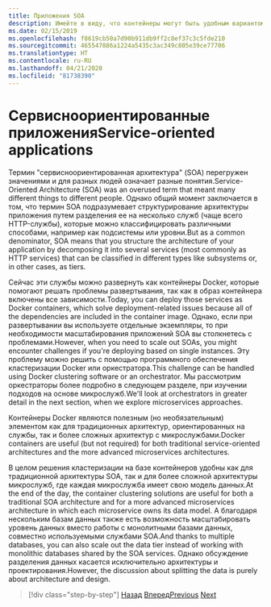 ```yaml
---
title: Приложения SOA
description: Имейте в виду, что контейнеры могут быть удобным вариантом развертывания для приложений SOA.
ms.date: 02/15/2019
ms.openlocfilehash: f8619cb50a7d90b911db9ff2c8ef37c3c5fde210
ms.sourcegitcommit: 465547886a1224a5435c3ac349c805e39ce77706
ms.translationtype: HT
ms.contentlocale: ru-RU
ms.lasthandoff: 04/21/2020
ms.locfileid: "81738390"
---
```

# <a name="service-oriented-applications"></a><span data-ttu-id="44f4a-103">Сервисноориентированные приложения</span><span class="sxs-lookup"><span data-stu-id="44f4a-103">Service-oriented applications</span></span>

<span data-ttu-id="44f4a-104">Термин "сервисноориентированная архитектура" (SOA) перегружен значениями и для разных людей означает разные понятия.</span><span class="sxs-lookup"><span data-stu-id="44f4a-104">Service-Oriented Architecture (SOA) was an overused term that meant many different things to different people.</span></span> <span data-ttu-id="44f4a-105">Однако общий момент заключается в том, что термин SOA подразумевает структурирование архитектуры приложения путем разделения ее на несколько служб (чаще всего HTTP-службы), которые можно классифицировать различными способами, например как подсистемы или уровни.</span><span class="sxs-lookup"><span data-stu-id="44f4a-105">But as a common denominator, SOA means that you structure the architecture of your application by decomposing it into several services (most commonly as HTTP services) that can be classified in different types like subsystems or, in other cases, as tiers.</span></span>

<span data-ttu-id="44f4a-106">Сейчас эти службы можно развернуть как контейнеры Docker, которые помогают решать проблемы развертывания, так как в образ контейнера включены все зависимости.</span><span class="sxs-lookup"><span data-stu-id="44f4a-106">Today, you can deploy those services as Docker containers, which solve deployment-related issues because all of the dependencies are included in the container image.</span></span> <span data-ttu-id="44f4a-107">Однако, если при развертывании вы используете отдельные экземпляры, то при необходимости масштабирования приложений SOA вы столкнетесь с проблемами.</span><span class="sxs-lookup"><span data-stu-id="44f4a-107">However, when you need to scale out SOAs, you might encounter challenges if you're deploying based on single instances.</span></span> <span data-ttu-id="44f4a-108">Эту проблему можно решить с помощью программного обеспечения кластеризации Docker или оркестратора.</span><span class="sxs-lookup"><span data-stu-id="44f4a-108">This challenge can be handled using Docker clustering software or an orchestrator.</span></span> <span data-ttu-id="44f4a-109">Мы рассмотрим оркестраторы более подробно в следующем разделе, при изучении подходов на основе микрослужб.</span><span class="sxs-lookup"><span data-stu-id="44f4a-109">We'll look at orchestrators in greater detail in the next section, when we explore microservices approaches.</span></span>

<span data-ttu-id="44f4a-110">Контейнеры Docker являются полезным (но необязательным) элементом как для традиционных архитектур, ориентированных на службы, так и более сложных архитектур с микрослужбами.</span><span class="sxs-lookup"><span data-stu-id="44f4a-110">Docker containers are useful (but not required) for both traditional service-oriented architectures and the more advanced microservices architectures.</span></span>

<span data-ttu-id="44f4a-111">В целом решения кластеризации на базе контейнеров удобны как для традиционной архитектуры SOA, так и для более сложной архитектуры микрослужб, где каждая микрослужба имеет свою модель данных.</span><span class="sxs-lookup"><span data-stu-id="44f4a-111">At the end of the day, the container clustering solutions are useful for both a traditional SOA architecture and for a more advanced microservices architecture in which each microservice owns its data model.</span></span> <span data-ttu-id="44f4a-112">А благодаря нескольким базам данных также есть возможность масштабировать уровень данных вместо работы с монолитными базами данных, совместно используемыми службами SOA.</span><span class="sxs-lookup"><span data-stu-id="44f4a-112">And thanks to multiple databases, you can also scale out the data tier instead of working with monolithic databases shared by the SOA services.</span></span> <span data-ttu-id="44f4a-113">Однако обсуждение разделения данных касается исключительно архитектуры и проектирования.</span><span class="sxs-lookup"><span data-stu-id="44f4a-113">However, the discussion about splitting the data is purely about architecture and design.</span></span>

>[!div class="step-by-step"]
><span data-ttu-id="44f4a-114">[Назад](state-and-data-in-docker-applications.md)
>[Вперед](orchestrate-high-scalability-availability.md)</span><span class="sxs-lookup"><span data-stu-id="44f4a-114">[Previous](state-and-data-in-docker-applications.md)
[Next](orchestrate-high-scalability-availability.md)</span></span>
